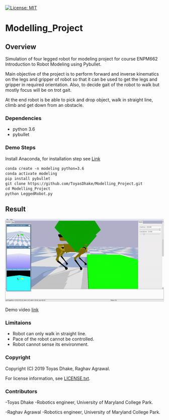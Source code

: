 [![License: MIT](https://img.shields.io/badge/License-MIT-green.svg)](https://github.com/ToyasDhake/Modelling_Project/blob/master/LICENSE.txt)

# Modelling_Project

## Overview

Simulation of four legged robot for modeling project for course ENPM662 
Introduction to Robot Modeling using Pybullet.

Main objective of the project is to perform forward and inverse kinematics on the legs and gripper
 of robot so that it can be used to get the legs and gripper in required orientation. Also, to 
 decide gait of the robot to walk but mostly focus will be on trot gait.

At the end robot is be able to pick and drop object, walk in straight line, climb and get down from an obstacle.


### Dependencies

- python 3.6 
- pybullet

### Demo Steps

Install Anaconda, for installation step see [Link](https://docs.anaconda.com/anaconda/install/)
```
conda create -n modeling python=3.6
conda activate modeling
pip install pybullet
git clone https://github.com/ToyasDhake/Modelling_Project.git
cd Modelling_Project
python LeggedRobot.py
```
## Result

![](robot.gif)

Demo video [link](https://youtu.be/5Cuo5MBtMlU)

### Limitaions

- Robot can only walk in straight line.
- Pace of the robot cannot be controlled.
- Robot cannot sense its environment.

### Copyright

Copyright (C) 2019 Toyas Dhake, Raghav Agrawal.

For license information, see [LICENSE.txt](LICENSE.txt).

### Contributors

-Toyas Dhake
-Robotics engineer, University of Maryland College Park.

-Raghav Agrawal
-Robotics engineer, University of Maryland College Park.
